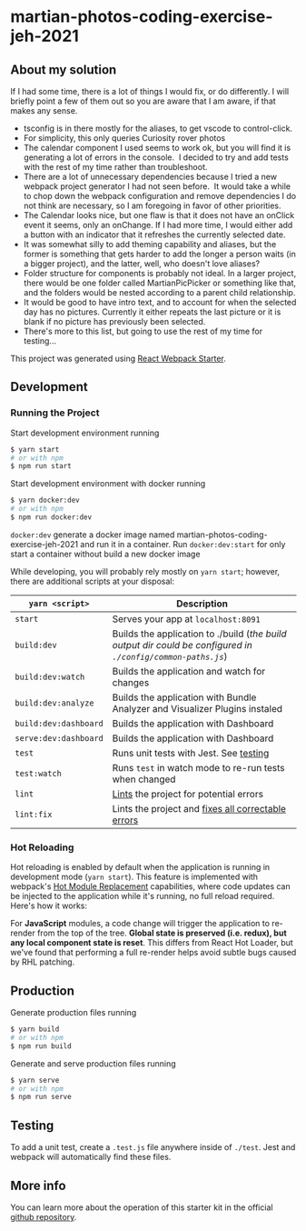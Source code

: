 # martian-photos-coding-exercise-jeh-2021

## About my solution
If I had some time, there is a lot of things I would fix, or do differently. I will briefly point a few of them out so you are aware that I am aware, if that makes any sense.
- tsconfig is in there mostly for the aliases, to get vscode to control-click.
- For simplicity, this only queries Curiosity rover photos
- The calendar component I used seems to work ok, but you will find it is generating a lot of errors in the console.  I decided to try and add tests with the rest of my time rather than troubleshoot.
- There are a lot of unnecessary dependencies because I tried a new webpack project generator I had not seen before.  It would take a while to chop down the webpack configuration and remove dependencies I do not think are necessary, so I am foregoing in favor of other priorities.
- The Calendar looks nice, but one flaw is that it does not have an onClick event it seems, only an onChange.  If I had more time, I would either add a button with an indicator that it refreshes the currently selected date.
- It was somewhat silly to add theming capability and aliases, but the former is something that gets harder to add the longer a person waits (in a bigger project), and the latter, well, who doesn't love aliases?
- Folder structure for components is probably not ideal.  In a larger project, there would be one folder called MartianPicPicker or something like that, and the folders would be nested according to a parent child relationship.
- It would be good to have intro text, and to account for when the selected day has no pictures.  Currently it either repeats the last picture or it is blank if no picture has previously been selected.
- There's more to this list, but going to use the rest of my time for testing...


This project was generated using [React Webpack Starter](https://github.com/Create-Node-App/create-react-webpack-app).

## Development

### Running the Project

Start development environment running

```sh
$ yarn start
# or with npm
$ npm run start
```

Start development environment with docker running

```sh
$ yarn docker:dev
# or with npm
$ npm run docker:dev
```

`docker:dev` generate a docker image named martian-photos-coding-exercise-jeh-2021 and run it in a container. Run `docker:dev:start` for only start a container without build a new docker image

While developing, you will probably rely mostly on `yarn start`; however, there are additional scripts at your disposal:

| `yarn <script>`       | Description                                                                                                             |
| --------------------- | ----------------------------------------------------------------------------------------------------------------------- |
| `start`               | Serves your app at `localhost:8091`                                                                                     |
| `build:dev`           | Builds the application to ./build (_the build output dir could be configured in `./config/common-paths.js`_)            |
| `build:dev:watch`     | Builds the application and watch for changes                                                                            |
| `build:dev:analyze`   | Builds the application with Bundle Analyzer and Visualizer Plugins instaled                                             |
| `build:dev:dashboard` | Builds the application with Dashboard                                                                                   |
| `serve:dev:dashboard` | Builds the application with Dashboard                                                                                   |
| `test`                | Runs unit tests with Jest. See [testing](#testing)                                                                      |
| `test:watch`          | Runs `test` in watch mode to re-run tests when changed                                                                  |
| `lint`                | [Lints](http://stackoverflow.com/questions/8503559/what-is-linting) the project for potential errors                    |
| `lint:fix`            | Lints the project and [fixes all correctable errors](http://eslint.org/docs/user-guide/command-line-interface.html#fix) |

### Hot Reloading

Hot reloading is enabled by default when the application is running in development mode (`yarn start`). This feature is implemented with webpack's [Hot Module Replacement](https://webpack.github.io/docs/hot-module-replacement.html) capabilities, where code updates can be injected to the application while it's running, no full reload required. Here's how it works:

For **JavaScript** modules, a code change will trigger the application to re-render from the top of the tree. **Global state is preserved (i.e. redux), but any local component state is reset**. This differs from React Hot Loader, but we've found that performing a full re-render helps avoid subtle bugs caused by RHL patching.

## Production

Generate production files running

```sh
$ yarn build
# or with npm
$ npm run build
```

Generate and serve production files running

```sh
$ yarn serve
# or with npm
$ npm run serve
```

## Testing

To add a unit test, create a `.test.js` file anywhere inside of `./test`. Jest and webpack will automatically find these files.

## More info

You can learn more about the operation of this starter kit in the official [github repository](https://github.com/Create-Node-App/create-react-webpack-app).
